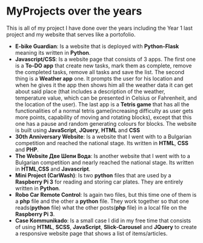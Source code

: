 # MyProjects over the years
This is all of my project I have done over the years including the Year 1 last project and my website that serves like a portofolio.
- **E-bike Guardian**: Is a website that is deployed with **Python-Flask** meaning its written in **Python**.
- **Javascript/CSS**: Is a website page that consists of 3 apps. The first one is a **To-DO app** that create new tasks, mark them as complete, remove the completed tasks, remove all tasks and save the list. The second thing is a **Weather app** one. It prompts the user for his location and when he gives it the app then shows him all the weather data it can get about said place (that includes a description of the weather, temperature value, which can be presented in Celsius or Fahrenheit, and the location of the user). The last app is a **Tetris game** that has all the functionalities of a normal tetris game(increasing difficulty as user gets more points, capability of moving and rotating blocks), except that this one has a pause and random generating colours for blocks. The website is built using **JavaScript**, **JQuery**, **HTML** and **CSS**
- **30th Anniversary Website**: Is a website that I went with to a Bulgarian competition and reached the national stage. Its written in **HTML**, **CSS** and **PHP**.
- **The Website Две Шепи Вода**: Is another website that I went with to a Bulgarian competition and nearly reached the national stage. Its written in **HTML**,**CSS** and **Javascript**.
- **Mini Project (CarWash)**: Is two **python** files that are used by a **Raspberry Pi 3** for reading and storing car plates. They are entirely written in **Python**.
- **Robo Car Remote Control**: Is again two files, but this time one of them is a **php** file and the other a **python** file. They work together so that one reads(**python** file) what the other posts(**php** file) in a local file on the **Raspberry Pi 3**.
- **Case Kommunikado**: Is a small case I did in my free time that consists of using **HTML**, **SCSS**, **JavaScript**, **Slick-Carousel** and **JQuery** to create a responsive website page that shows a list of items/articles.
